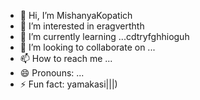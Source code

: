 - 👋 Hi, I’m MishanyaKopatich
- 👀 I’m interested in eragverthth
- 🌱 I’m currently learning ...cdtryfghhioguh
- 💞️ I’m looking to collaborate on ...
- 📫 How to reach me ...
- 😄 Pronouns: ...
- ⚡ Fun fact: yamakasi|||)
<!---
MishanyaKopatich/MishanyaKopatich is a ✨ special ✨ repository because its `README.md` (this file) appears on your GitHub profile.
You can click the Preview link to take a look at your changes.
